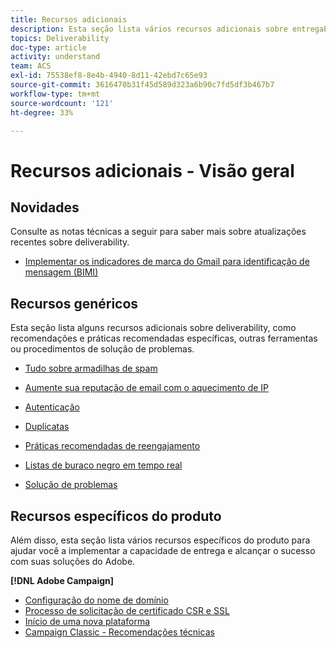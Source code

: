 ```yaml
---
title: Recursos adicionais
description: Esta seção lista vários recursos adicionais sobre entregabilidade.
topics: Deliverability
doc-type: article
activity: understand
team: ACS
exl-id: 75538ef8-8e4b-4940-8d11-42ebd7c65e93
source-git-commit: 3616470b31f45d589d323a6b90c7fd5df3b467b7
workflow-type: tm+mt
source-wordcount: '121'
ht-degree: 33%

---
```


# Recursos adicionais - Visão geral

## Novidades

Consulte as notas técnicas a seguir para saber mais sobre atualizações recentes sobre deliverability.

* [Implementar os indicadores de marca do Gmail para identificação de mensagem (BIMI)](../technotes/implement-bimi.md)

## Recursos genéricos

Esta seção lista alguns recursos adicionais sobre deliverability, como recomendações e práticas recomendadas específicas, outras ferramentas ou procedimentos de solução de problemas.

* [Tudo sobre armadilhas de spam](../../help/additional-resources/all-about-spam-traps.md)
* [Aumente sua reputação de email com o aquecimento de IP](../../help/additional-resources/increase-reputation-with-ip-warming.md)
* [Autenticação](../../help/additional-resources/authentication.md)
* [Duplicatas](../../help/additional-resources/duplicates.md)
* [Práticas recomendadas de reengajamento](../../help/additional-resources/re-engagement.md)
* [Listas de buraco negro em tempo real](../../help/additional-resources/blocklist-databases.md)
* [Solução de problemas](../../help/additional-resources/troubleshooting.md)

   <!--
    [IP Certification](../../help/additional-resources/ip-certification.md)
    [Third-party monitoring tools](../../help/additional-resources/third-party-monitoring-tools.md)-->

## Recursos específicos do produto

Além disso, esta seção lista vários recursos específicos do produto para ajudar você a implementar a capacidade de entrega e alcançar o sucesso com suas soluções do Adobe.

**[!DNL Adobe Campaign]**

* [Configuração do nome de domínio](../../help/additional-resources/ac-domain-name-setup.md)
* [Processo de solicitação de certificado CSR e SSL](../../help/additional-resources/ac-ssl-certificate-request.md)
* [Início de uma nova plataforma](../../help/additional-resources/ac-starting-new-platform.md)
* [Campaign Classic - Recomendações técnicas](../../help/additional-resources/acc-technical-recommendations.md)
